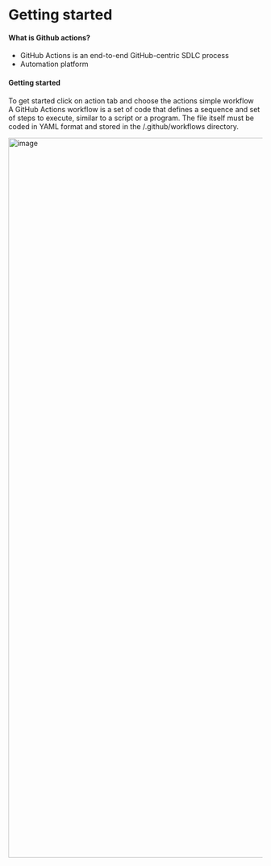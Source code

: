 # Getting started

#### What is Github actions?

- GitHub Actions is an end-to-end GitHub-centric SDLC process
- Automation platform

#### Getting started
To get started click on action tab and choose the actions simple workflow <br/>
A GitHub Actions workflow is a set of code that defines a sequence and set of steps to execute, similar to a script or a program. The file itself must be coded in YAML format and stored in the <repository>/.github/workflows directory.

<img width="1427" alt="image" src="https://github.com/user-attachments/assets/10edb288-dd4d-453d-abfd-a2c2a5dfbfae" />
